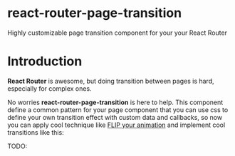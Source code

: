 # react-router-page-transition
Highly customizable page transition component for your your React Router

# Introduction

**React Router** is awesome, but doing transition between pages is hard, especially for complex ones.

No worries **react-router-page-transition** is here to help. This component define a common pattern for your
page component that you can use css to define your own transition effect with custom data and callbacks, so now you can apply cool technique like [FLIP your animation](https://aerotwist.com/blog/flip-your-animations/) and implement cool transitions like this:

TODO:
